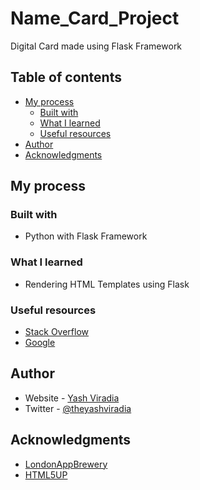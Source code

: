# Name_Card_Project

Digital Card made using Flask Framework

## Table of contents
- [My process](#my-process)
  - [Built with](#built-with)
  - [What I learned](#what-i-learned)
  - [Useful resources](#useful-resources)
- [Author](#author)
- [Acknowledgments](#acknowledgments)


## My process

### Built with

- Python with Flask Framework

### What I learned
- Rendering HTML Templates using Flask

### Useful resources
- [Stack Overflow](https://stackoverflow.com/)
- [Google](https://www.google.com/)

## Author
- Website - [Yash Viradia](http://yashviradia.tech/)
- Twitter - [@theyashviradia](https://twitter.com/theyashviradia)

## Acknowledgments
- [LondonAppBrewery](https://www.londonappbrewery.com/)
- [HTML5UP](https://html5up.net/)
